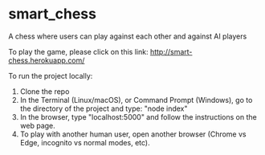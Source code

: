 # smart_chess
A chess where users can play against each other and against AI players

To play the game, please click on this link: http://smart-chess.herokuapp.com/

To run the project locally:
  1. Clone the repo
  2. In the Terminal (Linux/macOS), or Command Prompt (Windows), go to the directory of the project and type: "node index"
  3. In the browser, type "localhost:5000" and follow the instructions on the web page.
  4. To play with another human user, open another browser (Chrome vs Edge, incognito vs normal modes, etc).
